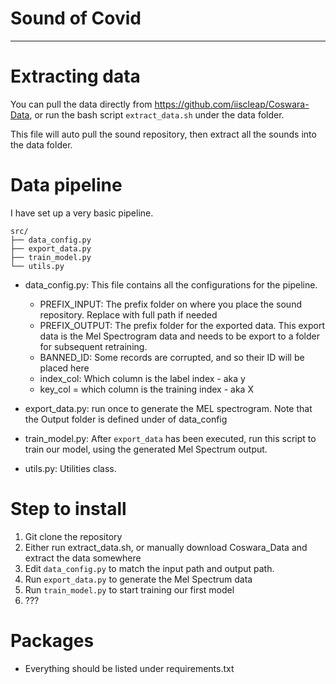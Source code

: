 # Sound of Covid
--------------

# Extracting data
You can pull the data directly from https://github.com/iiscleap/Coswara-Data, or run the bash script `extract_data.sh` under the data folder. 

This file will auto pull the sound repository, then extract all the sounds into the data folder.

# Data pipeline
I have set up a very basic pipeline.

```
src/
├── data_config.py
├── export_data.py
├── train_model.py
└── utils.py
```

- data_config.py: This file contains all the configurations for the pipeline.
  - PREFIX_INPUT: The prefix folder on where you place the sound repository. Replace with full path if needed
  - PREFIX_OUTPUT: The prefix folder for the exported data. This export data is the Mel Spectrogram data and needs to be export to a folder for subsequent retraining.
  - BANNED_ID: Some records are corrupted, and so their ID will be placed here
  - index_col: Which column is the label index - aka y
  - key_col = which column is the training index - aka X
  
- export_data.py: run once to generate the MEL spectrogram. Note that the Output folder is defined under of data_config

- train_model.py: After `export_data` has been executed, run this script to train our model, using the generated Mel Spectrum output.

- utils.py: Utilities class.

# Step to install
1. Git clone the repository
2. Either run extract_data.sh, or manually download Coswara_Data and extract the data somewhere
3. Edit `data_config.py` to match the input path and output path.
4. Run `export_data.py` to generate the Mel Spectrum data
5. Run `train_model.py` to start training our first model
6. ???

# Packages
- Everything should be listed under requirements.txt

